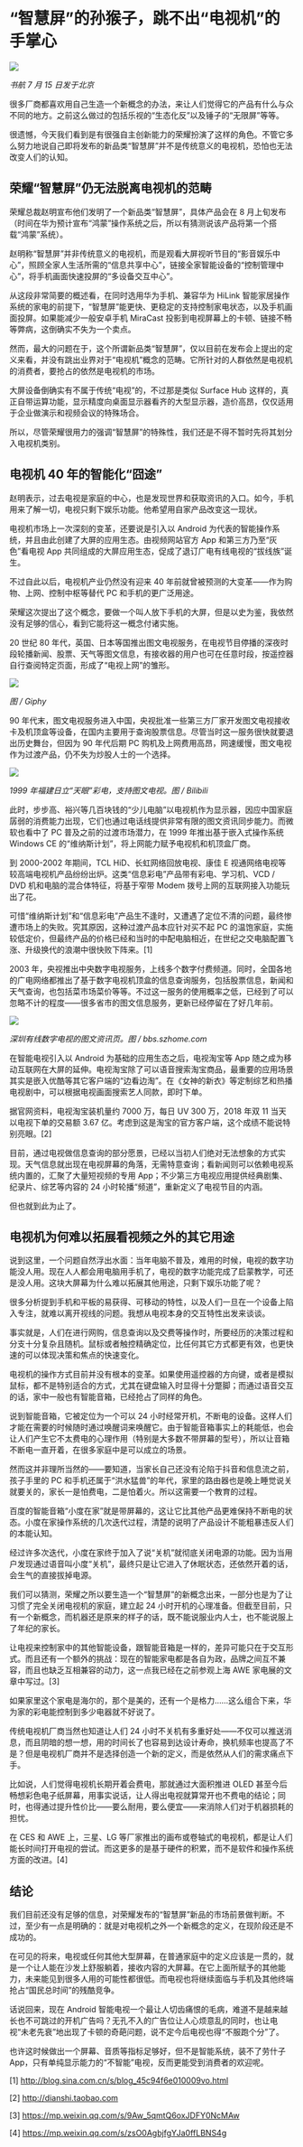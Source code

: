 # “智慧屏”的孙猴子，跳不出“电视机”的手掌心

![](http://ww1.sinaimg.cn/large/4b91f9d5ly1g50o9ue9ygj20jg0b475a.jpg)

*书航 7 月 15 日发于北京*

很多厂商都喜欢用自己生造一个新概念的办法，来让人们觉得它的产品有什么与众不同的地方。之前这么做过的包括乐视的“生态化反”以及锤子的“无限屏”等等。

很遗憾，今天我们看到是有很强自主创新能力的荣耀扮演了这样的角色。不管它多么努力地说自己即将发布的新品类“智慧屏”并不是传统意义的电视机，恐怕也无法改变人们的认知。

## 荣耀“智慧屏”仍无法脱离电视机的范畴

荣耀总裁赵明宣布他们发明了一个新品类“智慧屏”，具体产品会在 8 月上旬发布（时间在华为预计宣布“鸿蒙”操作系统之后，所以有猜测说该产品将第一个搭载“鸿蒙”系统）。

赵明称“智慧屏”并非传统意义的电视机，而是观看大屏视听节目的“影音娱乐中心”，照顾全家人生活所需的“信息共享中心”，链接全家智能设备的“控制管理中心”，将手机画面快速投屏的“多设备交互中心”。

从这段非常简要的概述看，在同时选用华为手机、兼容华为 HiLink 智能家居操作系统的家电的前提下，“智慧屏”能更快、更稳定的支持控制家电状态，以及手机画面投屏。如果能减少一般安卓手机 MiraCast 投影到电视屏幕上的卡顿、链接不畅等弊病，这倒确实不失为一个卖点。

然而，最大的问题在于，这个所谓新品类“智慧屏”，仅以目前在发布会上提出的定义来看，并没有跳出业界对于“电视机”概念的范畴。它所针对的人群依然是电视机的消费者，要抢占的依然是电视机的市场。

大屏设备倒确实有不属于传统“电视”的，不过那是类似 Surface Hub 这样的，真正自带运算功能，显示精度向桌面显示器看齐的大型显示器，造价高昂，仅仅适用于企业做演示和视频会议的特殊场合。

所以，尽管荣耀很用力的强调“智慧屏”的特殊性，我们还是不得不暂时先将其划分入电视机类别。

## 电视机 40 年的智能化“囧途”

赵明表示，过去电视是家庭的中心，也是发现世界和获取资讯的入口。如今，手机用来了解一切，电视只剩下娱乐功能。他希望用自家产品改变这一现状。

电视机市场上一次深刻的变革，还要说是引入以 Android 为代表的智能操作系统，并且由此创建了大屏的应用生态。由视频网站官方 App 和第三方乃至“灰色”看电视 App 共同组成的大屏应用生态，促成了退订广电有线电视的“拔线族”诞生。

不过自此以后，电视机产业仍然没有迎来 40 年前就曾被预测的大变革——作为购物、上网、控制中枢等替代 PC 和手机的更广泛用途。

荣耀这次提出了这个概念，要做一个叫人放下手机的大屏，但是以史为鉴，我依然没有足够的信心，看到它能将这一概念付诸实施。

20 世纪 80 年代，英国、日本等国推出图文电视服务，在电视节目停播的深夜时段轮播新闻、股票、天气等图文信息，有接收器的用户也可在任意时段，按遥控器自行查阅特定页面，形成了“电视上网”的雏形。

![](http://ww1.sinaimg.cn/large/4b91f9d5ly1g50ob8muddj20k20dc7d6.jpg)

*图 / Giphy*

90 年代末，图文电视服务进入中国，央视批准一些第三方厂家开发图文电视接收卡及机顶盒等设备，在国内主要用于查询股票信息。尽管当时这一服务很快就要退出历史舞台，但因为 90 年代后期 PC 购机及上网费用高昂，网速缓慢，图文电视作为过渡产品，仍不失为炒股人士的一个选择。

![](http://ww1.sinaimg.cn/large/4b91f9d5ly1g50oi702r2j20k80fnqio.jpg)

*1999 年福建日立“天眼”彩电，支持图文电视。图 / Bilibili*

此时，步步高、裕兴等几百块钱的“少儿电脑”以电视机作为显示器，因应中国家庭孱弱的消费能力出现，它们也通过电话线提供非常有限的图文资讯同步能力。而微软也看中了 PC 普及之前的过渡市场潜力，在 1999 年推出基于嵌入式操作系统 Windows CE 的“维纳斯计划”，将上网能力赋予电视机和机顶盒厂商。

到 2000-2002 年期间，TCL HiD、长虹网络回放电视、康佳 E 视通网络电视等较高端电视机产品纷纷出炉。这类“信息彩电”产品带有彩电、学习机、VCD / DVD 机和电脑的混合体特征，将基于窄带 Modem 拨号上网的互联网接入功能玩出了花。

可惜“维纳斯计划”和“信息彩电”产品生不逢时，又遭遇了定位不清的问题，最终惨遭市场上的失败。究其原因，这种过渡产品本应针对买不起 PC 的温饱家庭，实施较低定价，但最终产品的价格已经和当时的中配电脑相近，在世纪之交电脑配置飞涨、升级换代的浪潮中很快败下阵来。[1]

2003 年，央视推出中央数字电视服务，上线多个数字付费频道。同时，全国各地的广电网络都推出了基于数字电视机顶盒的信息查询服务，包括股票信息，新闻和天气查询，也包括菜市场菜价等等。不过这一服务的使用概率之低，已经到了可以忽略不计的程度——很多省市的图文信息服务，更新已经停留在了好几年前。

![](http://ww1.sinaimg.cn/large/4b91f9d5ly1g50ojmvzzpj20m80hlk87.jpg)

*深圳有线数字电视的图文资讯页。图 / bbs.szhome.com*

在智能电视引入以 Android 为基础的应用生态之后，电视淘宝等 App 随之成为移动互联网在大屏的延伸。电视淘宝除了可以语音搜索淘宝商品，最重要的应用场景其实是嵌入优酷等其它客户端的“边看边淘”。在《女神的新衣》等定制综艺和热播电视剧中，可以根据电视画面搜索艺人同款，即时下单。

据官网资料，电视淘宝装机量约 7000 万，每日 UV 300 万，2018 年双 11 当天以电视下单的交易额 3.67 亿。考虑到这是淘宝的官方客户端，这个成绩不能说特别亮眼。[2]

目前，通过电视做信息查询的部分愿景，已经以当初人们绝对无法想象的方式实现。天气信息就出现在电视屏幕的角落，无需特意查询；看新闻则可以依赖电视系统内置的，汇聚了大量短视频的专用 App；不少第三方电视应用提供经典剧集、纪录片、综艺等内容的 24 小时轮播“频道”，重新定义了电视节目的内涵。

但也就到此为止了。

## 电视机为何难以拓展看视频之外的其它用途

说到这里，一个问题自然浮出水面：当年电脑不普及，难用的时候，电视的数字功能没人用。现在人人都会用电脑用手机了，电视的数字功能完成了启蒙教学，可还是没人用。这块大屏幕为什么难以拓展其他用途，只剩下娱乐功能了呢？

很多分析提到手机和平板的易获得、可移动的特性，以及人们一旦在一个设备上陷入专注，就难以离开视线的问题。我想从电视本身的交互特性出发来谈谈。

事实就是，人们在进行网购，信息查询以及交费等操作时，所要经历的决策过程和分支十分复杂且随机。鼠标或者触控精确定位，比任何其它方式都更有效，也更快速的可以体现决策和焦点的快速变化。

电视机的操作方式目前并没有根本的变革。如果使用遥控器的方向键，或者是模拟鼠标，都不是特别适合的方式，尤其在键盘输入时显得十分蹩脚；而通过语音交互的话，家中一般也有智能音箱，已经抢占了同样的角色。

说到智能音箱，它被定位为一个可以 24 小时经常开机，不断电的设备。这样人们才能在需要的时候随时通过唤醒词来唤醒它。由于智能音箱事实上的耗能低，也会让人们产生它不太费电的心理作用（特别是大多数不带屏幕的型号），所以让音箱不断电一直开着，在很多家庭中是可以成立的场景。

然而这并非理所当然的——要知道，当家长自己还没有沦陷于抖音和信息流之前，孩子手里的 PC 和手机还属于“洪水猛兽”的年代，家里的路由器也是晚上睡觉说关就要关的，家长一是怕费电，二是怕着火。所以这需要一个教育的过程。

百度的智能音箱“小度在家”就是带屏幕的，这让它比其他产品更难保持不断电的状态。小度在家操作系统的几次迭代过程，清楚的说明了产品设计不能粗暴违反人们的本能认知。

经过许多次迭代，小度在家终于加入了说“关机”就彻底关闭电源的功能。因为当用户发现通过语音叫小度“关机”，最终只是让它进入了休眠状态，还依然开着的话，会生气的直接拔掉电源。

我们可以猜测，荣耀之所以要生造一个“智慧屏”的新概念出来，一部分也是为了让习惯了完全关闭电视机的家庭，建立起 24 小时开机的心理准备。但截至目前，只有一个新概念，而机器还是原来的样子的话，既不能说服业内人士，也不能说服上了年纪的家长。

让电视来控制家中的其他智能设备，跟智能音箱是一样的，差异可能只在于交互形式。而且还有一个额外的挑战：现在的智能家电都是各自为政，品牌之间互不兼容，而且也缺乏互相兼容的动力，这一点我已经在之前参观上海 AWE 家电展的文章中写过。[3]

如果家里这个家电是海尔的，那个是美的，还有一个是格力……这么组合下来，华为家的彩电能控制到多少电器就不好说了。

传统电视机厂商当然也知道让人们 24 小时不关机有多重好处——不仅可以推送消息，而且阴暗的想一想，用的时间长了也容易到达设计寿命，换机频率也提高了不是？但是电视机厂商并不是选择创造一个新的定义，而是依然从人们的需求痛点下手。

比如说，人们觉得电视机长期开着会费电，那就通过大面积推进 OLED 甚至今后畅想彩色电子纸屏幕，用事实说话，让人得出电视就算常开也不费电的结论；同时，也得通过提升性价比——要么耐用，要么便宜——来消除人们对于机器损耗的担忧。

在 CES 和 AWE 上，三星、LG 等厂家推出的画布或卷轴式的电视机，都是让人们能长时间打开电视的尝试。而这更多的是基于硬件的积累，而不是软件和操作系统方面的改进。[4]

## 结论

我们目前还没有足够的信息，对荣耀发布的“智慧屏”新品的市场前景做判断。不过，至少有一点是明确的：就是对电视机之外一个新概念的定义，在现阶段还是不成功的。

在可见的将来，电视或任何其他大型屏幕，在普通家庭中的定义应该是一贯的，就是一个让人能在沙发上舒服躺着，接收内容的大屏幕。在它上面所赋予的其他能力，未来能见到很多人用的可能性都很低。而电视也将继续面临与手机及其他终端抢占“国民总时间”的残酷竞争。

话说回来，现在 Android 智能电视一个最让人切齿痛恨的毛病，难道不是越来越长也不可跳过的开机广告吗？无孔不入的广告位让人心烦意乱的同时，也让电视“未老先衰”地出现了卡顿的奇葩问题，说不定今后电视也得“不服跑个分”了。

也许这时候做出一个屏幕、音质等指标足够好，但不是智能系统，装不了劳什子 App，只有单纯显示能力的“不智能”电视，反而更能受到消费者的欢迎呢。

[1] <http://blog.sina.com.cn/s/blog_45c94f6e010009vo.html>

[2] <http://dianshi.taobao.com>

[3] <https://mp.weixin.qq.com/s/9Aw_5qmtQ6oxJDFY0NcMAw>

[4] <https://mp.weixin.qq.com/s/zsO0AgbjfgYJa0ffLBNS4g>